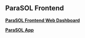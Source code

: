 ## ParaSOL Frontend



[**ParaSOL Frontend Web Dashboard**](https://lab.ssafy.com/s06-final/S06P31S101/-/tree/docs/frontend/front/web)

[**ParaSOL App**](https://lab.ssafy.com/s06-final/S06P31S101/-/tree/docs/frontend/front/app)